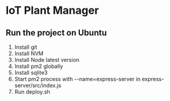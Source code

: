# IoT Plant Manager

## Run the project on Ubuntu

1. Install git
2. Install NVM
3. Install Node latest version
3. Install pm2 globally
4. Install sqlite3
5. Start pm2 process with --name=express-server in express-server/src/index.js
5. Run deploy.sh
